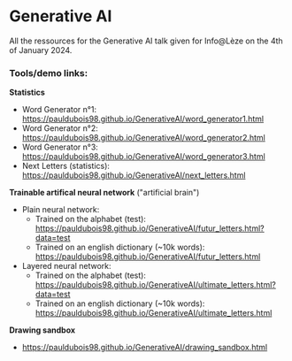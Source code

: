 # Generative AI

All the ressources for the Generative AI talk given for Info@Lèze on the 4th of January 2024.

### Tools/demo links:

**Statistics**

- Word Generator n°1: https://pauldubois98.github.io/GenerativeAI/word_generator1.html
- Word Generator n°2: https://pauldubois98.github.io/GenerativeAI/word_generator2.html
- Word Generator n°3: https://pauldubois98.github.io/GenerativeAI/word_generator3.html
- Next Letters (statistics): https://pauldubois98.github.io/GenerativeAI/next_letters.html

**Trainable artifical neural network** ("artificial brain")

- Plain neural network:
  - Trained on the alphabet (test): https://pauldubois98.github.io/GenerativeAI/futur_letters.html?data=test
  - Trained on an english dictionary (~10k words): https://pauldubois98.github.io/GenerativeAI/futur_letters.html
- Layered neural network:
  - Trained on the alphabet (test): https://pauldubois98.github.io/GenerativeAI/ultimate_letters.html?data=test
  - Trained on an english dictionary (~10k words): https://pauldubois98.github.io/GenerativeAI/ultimate_letters.html

**Drawing sandbox**

- https://pauldubois98.github.io/GenerativeAI/drawing_sandbox.html
